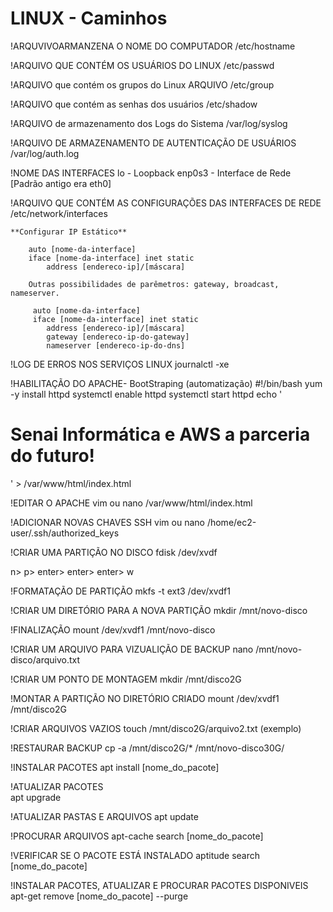 # LINUX - Caminhos

!ARQUVIVOARMANZENA O NOME DO COMPUTADOR
/etc/hostname


!ARQUIVO QUE CONTÉM OS USUÁRIOS DO LINUX
/etc/passwd 


!ARQUIVO que contém os grupos do Linux ARQUIVO
/etc/group


!ARQUIVO que contém as senhas dos usuários
/etc/shadow 


!ARQUIVO de armazenamento dos Logs do Sistema
/var/log/syslog 


!ARQUIVO DE ARMAZENAMENTO DE AUTENTICAÇÃO DE USUÁRIOS
/var/log/auth.log


!NOME DAS INTERFACES
lo - Loopback
enp0s3 - Interface de Rede [Padrão antigo era eth0]


!ARQUIVO QUE CONTÉM AS CONFIGURAÇÕES DAS INTERFACES DE REDE
/etc/network/interfaces


    **Configurar IP Estático**

        auto [nome-da-interface]
        iface [nome-da-interface] inet static
            address [endereco-ip]/[máscara]

        Outras possibilidades de parêmetros: gateway, broadcast, nameserver.

         auto [nome-da-interface]
         iface [nome-da-interface] inet static
            address [endereco-ip]/[máscara]
            gateway [endereco-ip-do-gateway]
            nameserver [endereco-ip-do-dns]



!LOG DE ERROS NOS SERVIÇOS LINUX
journalctl -xe


!HABILITAÇÃO DO APACHE- BootStraping (automatização)
#!/bin/bash
yum -y install httpd
systemctl enable httpd
systemctl start httpd
echo '<html><h1>Senai Informática e AWS a parceria do futuro! </h1></html>' > /var/www/html/index.html
 

!EDITAR O APACHE 
vim ou nano /var/www/html/index.html  


!ADICIONAR NOVAS CHAVES SSH
vim ou nano /home/ec2-user/.ssh/authorized_keys


!CRIAR UMA PARTIÇÃO NO DISCO
fdisk /dev/xvdf

n> p> enter> enter> enter> w


!FORMATAÇÃO DE PARTIÇÃO 
mkfs -t ext3 /dev/xvdf1


!CRIAR UM DIRETÓRIO PARA A NOVA PARTIÇÃO 
mkdir /mnt/novo-disco


!FINALIZAÇÃO
mount /dev/xvdf1 /mnt/novo-disco


!CRIAR UM ARQUIVO PARA VIZUALIÇÃO DE BACKUP 
nano /mnt/novo-disco/arquivo.txt


!CRIAR UM PONTO DE MONTAGEM 
mkdir /mnt/disco2G


!MONTAR A PARTIÇÃO NO DIRETÓRIO CRIADO
mount /dev/xvdf1 /mnt/disco2G


!CRIAR ARQUIVOS VAZIOS
touch /mnt/disco2G/arquivo2.txt (exemplo)


!RESTAURAR BACKUP
cp -a /mnt/disco2G/* /mnt/novo-disco30G/


!INSTALAR PACOTES
apt install [nome_do_pacote]


!ATUALIZAR PACOTES  
apt upgrade


!ATUALIZAR PASTAS E ARQUIVOS
apt update


!PROCURAR ARQUIVOS
apt-cache search [nome_do_pacote]


!VERIFICAR SE O PACOTE ESTÁ INSTALADO 
aptitude search [nome_do_pacote]


!INSTALAR PACOTES, ATUALIZAR E PROCURAR PACOTES DISPONIVEIS
apt-get remove [nome_do_pacote] --purge
